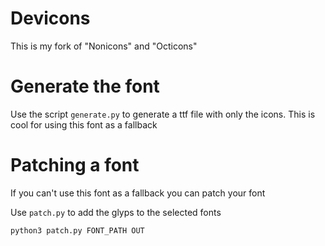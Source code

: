 # Devicons
This is my fork of "Nonicons" and "Octicons"

# Generate the font
Use the script `generate.py` to generate a ttf file with only the icons. This is cool for using this font as a fallback

# Patching a font
If you can't use this font as a fallback you can patch your font

Use `patch.py` to add the glyps to the selected fonts
```sh
python3 patch.py FONT_PATH OUT
```
